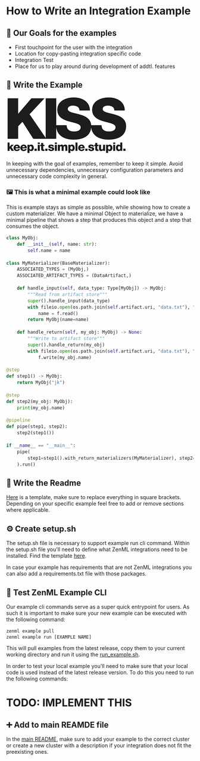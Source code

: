 # How to Write an Integration Example

## 🥅 Our Goals for the examples

- First touchpoint for the user with the integration
- Location for copy-pasting integration specific code
- Integration Test
- Place for us to play around during development of addtl. features

##  📝 Write the Example

![KISS](assets/KISS.png)

In keeping with the goal of examples, remember to keep it simple. Avoid unnecessary dependencies, unnecessary 
configuration parameters and unnecessary code complexity in general.

### 🖼 This is what a minimal example could look like

This is example stays as simple as possible, while showing how to create a custom materializer. We have a minimal Object
to materialize, we have a minimal pipeline that shows a step that produces this object and a step that consumes the 
object.

  ```python
  class MyObj:
      def __init__(self, name: str):
          self.name = name
  
  class MyMaterializer(BaseMaterializer):
      ASSOCIATED_TYPES = (MyObj,)
      ASSOCIATED_ARTIFACT_TYPES = (DataArtifact,)
  
      def handle_input(self, data_type: Type[MyObj]) -> MyObj:
          """Read from artifact store"""
          super().handle_input(data_type)
          with fileio.open(os.path.join(self.artifact.uri, "data.txt"), "r") as f:
              name = f.read()
          return MyObj(name=name)
  
      def handle_return(self, my_obj: MyObj) -> None:
          """Write to artifact store"""
          super().handle_return(my_obj)
          with fileio.open(os.path.join(self.artifact.uri, "data.txt"), "w") as f:
              f.write(my_obj.name)
  
  @step
  def step1() -> MyObj:
      return MyObj("jk")
  
  @step
  def step2(my_obj: MyObj):
      print(my_obj.name)
  
  @pipeline
  def pipe(step1, step2):
      step2(step1())
  
  if __name__ == "__main__":
      pipe(
          step1=step1().with_return_materializers(MyMaterializer), step2=step2()
      ).run()
  ```

## 📰 Write the Readme

[Here](template_README.md) is a template, make sure to replace everything in square brackets. Depending on your specific
example feel free to add or remove sections where applicable.

## ⚙️ Create setup.sh

The setup.sh file is necessary to support example run cli command. Within the setup.sh file you'll need to define what 
ZenML integrations need to be installed. Find the template [here](template_setup.sh).

In case your example has requirements that are not ZenML integrations you can also add a requirements.txt file with
those packages.

## 🧪 Test ZenML Example CLI

Our example cli commands serve as a super quick entrypoint for users. As such it is important to make sure your new example can be executed 
with the following command: 

```shell
zenml example pull
zenml example run [EXAMPLE NAME]
```

This will pull examples from the latest release, copy them to your current working directory and run it using the
[run_example.sh](../run_example.sh).

In order to test your local example you'll need to make sure that your local code is used instead of the
latest release version. To do this you need to run the following commands:

# TODO: IMPLEMENT THIS

## ➕ Add to main REAMDE file

In the [main README](../README.md), make sure to add your example to the correct cluster or create a new cluster with a
description if your integration does not fit the preexisting ones.
